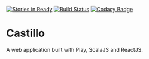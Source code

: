 [![Stories in Ready](https://badge.waffle.io/CastilloSanRafael/castillo.png?label=ready&title=Ready)](https://waffle.io/CastilloSanRafael/castillo)
[![Build Status](https://travis-ci.org/CastilloSanRafael/castillo.svg?branch=master)](https://travis-ci.org/CastilloSanRafael/castillo)
[![Codacy Badge](https://www.codacy.com/project/badge/d70f95fd68a44c23a9e6fca0d3c0ac9f)](https://www.codacy.com/public/andreas_3098/castillo_2)

# Castillo

A web application built with Play, ScalaJS and ReactJS.
